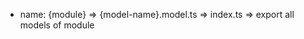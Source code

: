- name: {module} => {model-name}.model.ts
                 => index.ts => export all models of module